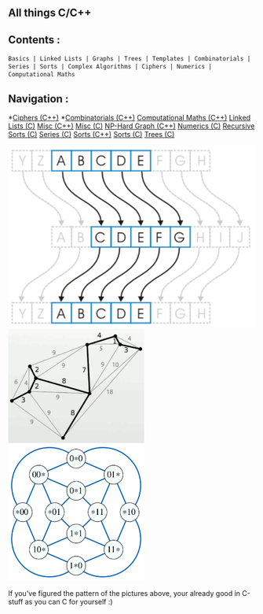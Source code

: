 All things C/C++
--
Contents :
---
```
Basics | Linked Lists | Graphs | Trees | Templates | Combinatorials | Series | Sorts | Complex Algorithms | Ciphers | Numerics | Computational Maths
```
Navigation :
---
*[Ciphers (C++)](https://github.com/Anirban166/C-Codeline/tree/master/Ciphers%20%7C%20C%2B%2B)
*[Combinatorials (C++)](https://github.com/Anirban166/C-Codeline/tree/master/Combinatorials%20%7C%20C%2B%2B)
[Computational Maths (C++)](https://github.com/Anirban166/C-Codeline/tree/master/Computational%20Maths%20%7C%20C%2B%2B)
[Linked Lists (C)](https://github.com/Anirban166/C-Codeline/tree/master/Linked%20Lists%20%7C%20C)
[Misc (C++)](https://github.com/Anirban166/C-Codeline/tree/master/Misc%20%7C%20C%2B%2B)
[Misc (C)](https://github.com/Anirban166/C-Codeline/tree/master/Misc%20%7C%20C)
[NP-Hard Graph (C++)](https://github.com/Anirban166/C-Codeline/tree/master/NP-Hard%20Graph%20%7C%20C%2B%2B)
[Numerics (C)](https://github.com/Anirban166/C-Codeline/tree/master/Numerics%20%7C%20C)
[Recursive Sorts (C)](https://github.com/Anirban166/C-Codeline/tree/master/Recursive%20Sorts%20%7C%20C)
[Series (C)](https://github.com/Anirban166/C-Codeline/tree/master/Series%20%7C%20C)
[Sorts (C++)](https://github.com/Anirban166/C-Codeline/tree/master/Sorts%20%7C%20C%2B%2B)
[Sorts (C)](https://github.com/Anirban166/C-Codeline/tree/master/Sorts%20%7C%20C)
[Trees (C)](https://github.com/Anirban166/C-Codeline/tree/master/Trees%20%7C%20C)

<img src="Images/caesar_cipher.png">
<img src="Images/comb.png" width="55%">
<img src="Images/clique.png" width="55%">

If you've figured the pattern of the pictures above, your already good in C-stuff as you can C for yourself :)


